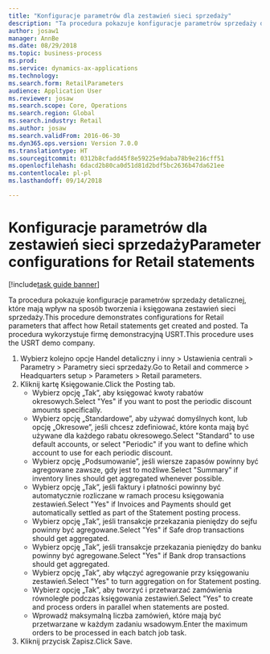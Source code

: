 ```yaml
--- 
title: "Konfiguracje parametrów dla zestawień sieci sprzedaży"
description: "Ta procedura pokazuje konfiguracje parametrów sprzedaży detalicznej, które mają wpływ na sposób tworzenia i księgowana zestawień sieci sprzedaży."
author: josaw1
manager: AnnBe
ms.date: 08/29/2018
ms.topic: business-process
ms.prod: 
ms.service: dynamics-ax-applications
ms.technology: 
ms.search.form: RetailParameters
audience: Application User
ms.reviewer: josaw
ms.search.scope: Core, Operations
ms.search.region: Global
ms.search.industry: Retail
ms.author: josaw
ms.search.validFrom: 2016-06-30
ms.dyn365.ops.version: Version 7.0.0
ms.translationtype: HT
ms.sourcegitcommit: 0312b8cfadd45f8e59225e9daba78b9e216cff51
ms.openlocfilehash: 6dacd2b80ca0d51d81d2bdf5bc2636b47da621ee
ms.contentlocale: pl-pl
ms.lasthandoff: 09/14/2018

---
```

# <a name="parameter-configurations-for-retail-statements"></a><span data-ttu-id="7d1ea-103">Konfiguracje parametrów dla zestawień sieci sprzedaży</span><span class="sxs-lookup"><span data-stu-id="7d1ea-103">Parameter configurations for Retail statements</span></span>

[!include[task guide banner](../includes/task-guide-banner.md)]

<span data-ttu-id="7d1ea-104">Ta procedura pokazuje konfiguracje parametrów sprzedaży detalicznej, które mają wpływ na sposób tworzenia i księgowana zestawień sieci sprzedaży.</span><span class="sxs-lookup"><span data-stu-id="7d1ea-104">This procedure demonstrates configurations for Retail parameters that affect how Retail statements get created and posted.</span></span> <span data-ttu-id="7d1ea-105">Ta procedura wykorzystuje firmę demonstracyjną USRT.</span><span class="sxs-lookup"><span data-stu-id="7d1ea-105">This procedure uses the USRT demo company.</span></span>

1. <span data-ttu-id="7d1ea-106">Wybierz kolejno opcje Handel detaliczny i inny > Ustawienia centrali > Parametry > Parametry sieci sprzedaży.</span><span class="sxs-lookup"><span data-stu-id="7d1ea-106">Go to Retail and commerce > Headquarters setup  > Parameters > Retail parameters.</span></span>
2. <span data-ttu-id="7d1ea-107">Kliknij kartę Księgowanie.</span><span class="sxs-lookup"><span data-stu-id="7d1ea-107">Click the Posting tab.</span></span>
    * <span data-ttu-id="7d1ea-108">Wybierz opcję „Tak”, aby księgować kwoty rabatów okresowych.</span><span class="sxs-lookup"><span data-stu-id="7d1ea-108">Select "Yes" if you want to post the periodic discount amounts specifically.</span></span>  
    * <span data-ttu-id="7d1ea-109">Wybierz opcję „Standardowe”, aby używać domyślnych kont, lub opcję „Okresowe”, jeśli chcesz zdefiniować, które konta mają być używane dla każdego rabatu okresowego.</span><span class="sxs-lookup"><span data-stu-id="7d1ea-109">Select "Standard" to use default accounts, or select "Periodic" if you want to define which account to use for each periodic discount.</span></span>  
    * <span data-ttu-id="7d1ea-110">Wybierz opcję „Podsumowanie”, jeśli wiersze zapasów powinny być agregowane zawsze, gdy jest to możliwe.</span><span class="sxs-lookup"><span data-stu-id="7d1ea-110">Select "Summary" if inventory lines should get aggregated whenever possible.</span></span>  
    * <span data-ttu-id="7d1ea-111">Wybierz opcję „Tak”, jeśli faktury i płatności powinny być automatycznie rozliczane w ramach procesu księgowania zestawień.</span><span class="sxs-lookup"><span data-stu-id="7d1ea-111">Select "Yes" if Invoices and Payments should get automatically settled as part of the Statement posting process.</span></span>  
    * <span data-ttu-id="7d1ea-112">Wybierz opcję „Tak”, jeśli transakcje przekazania pieniędzy do sejfu powinny być agregowane.</span><span class="sxs-lookup"><span data-stu-id="7d1ea-112">Select "Yes" if Safe drop transactions should get aggregated.</span></span>  
    * <span data-ttu-id="7d1ea-113">Wybierz opcję „Tak”, jeśli transakcje przekazania pieniędzy do banku powinny być agregowane.</span><span class="sxs-lookup"><span data-stu-id="7d1ea-113">Select "Yes" if Bank drop transactions should get aggregated.</span></span>  
    * <span data-ttu-id="7d1ea-114">Wybierz opcję „Tak”, aby włączyć agregowanie przy księgowaniu zestawień.</span><span class="sxs-lookup"><span data-stu-id="7d1ea-114">Select "Yes" to turn aggregation on for Statement posting.</span></span>  
    * <span data-ttu-id="7d1ea-115">Wybierz opcję „Tak”, aby tworzyć i przetwarzać zamówienia równoległe podczas księgowania zestawień.</span><span class="sxs-lookup"><span data-stu-id="7d1ea-115">Select "Yes" to create and process orders in parallel when statements are posted.</span></span>  
    * <span data-ttu-id="7d1ea-116">Wprowadź maksymalną liczba zamówień, które mają być przetwarzane w każdym zadaniu wsadowym.</span><span class="sxs-lookup"><span data-stu-id="7d1ea-116">Enter the maximum orders to be processed in each batch job task.</span></span>  
3. <span data-ttu-id="7d1ea-117">Kliknij przycisk Zapisz.</span><span class="sxs-lookup"><span data-stu-id="7d1ea-117">Click Save.</span></span>


